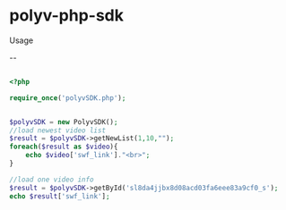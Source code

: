 polyv-php-sdk
=============
Usage

--
```php

<?php

require_once('polyvSDK.php');


$polyvSDK = new PolyvSDK();
//load newest video list
$result = $polyvSDK->getNewList(1,10,"");
foreach($result as $video){
	echo $video['swf_link']."<br>";
}

```
```php
//load one video info
$result = $polyvSDK->getById('sl8da4jjbx8d08acd03fa6eee83a9cf0_s');
echo $result['swf_link'];
```
